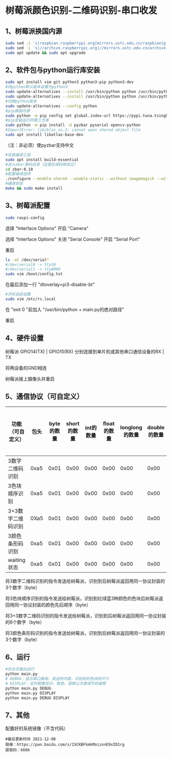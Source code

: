 # 树莓派颜色识别-二维码识别-串口收发

## 1、树莓派换国内源

```bash
sudo sed -i 's|raspbian.raspberrypi.org|mirrors.ustc.edu.cn/raspbian|g' /etc/apt/sources.list
sudo sed -i 's|//archive.raspberrypi.org|//mirrors.ustc.edu.cn/archive.raspberrypi.org|g' /etc/apt/sources.list.d/raspi.list
sudo apt update && sudo apt upgrade
```

## 2、软件包与python运行库安装

```bash
sudo apt install vim git python3 python3-pip python3-dev
#将python默认版本设置为python3
sudo update-alternatives --install /usr/bin/python python /usr/bin/python2 1
sudo update-alternatives --install /usr/bin/python python /usr/bin/python3 2
#切换python版本
sudo update-alternatives --config python
#pip换国内源
sudo python -m pip config set global.index-url https://pypi.tuna.tsinghua.edu.cn/simple
#pip安装运行所需三方库
sudo python -m pip install -U pyzbar pyserial opencv-python
#ImportError: libcblas.so.3: cannot open shared object file
sudo apt install libatlas-base-dev
```
（注：非必须）使pyzbar支持中文

```bash
#安装编译工具
sudo apt install build-essential
#进入zbar源码目录（这里的源码修改过）
cd zbar-0.10
#配置编译选项
./configure --enable-shared --enable-static --without-imagemagick --without-jpeg --without-python --without-gtk --without-qt --disable-video
#编译安装
make && sudo make install
```




## 3、树莓派配置

```bash
sudo raspi-config
```

选择 "Interface Options" 开启 "Camera"

选择 "Interface Options" 关闭 "Serial Console" 开启 "Serial Port"

重启

```bash
ls -al /dev/serial*
#/dev/serial0 -> ttyS0
#/dev/serial1 -> ttyAMA0
sudo vim /boot/config.txt
```

在最后添加一行 "dtoverlay=pi3-disable-bt"

```bash
#开机自启设置
sudo vim /etc/rc.local
```

在 "exit 0 "前加入 "/usr/bin/python + main.py的绝对路径"

重启

## 4、硬件设置

树莓派 GPIO14(TX) | GPIO15(RX) 分别连接到单片机或其他串口通信设备的RX | TX

将两设备的GND相连

树莓派接上摄像头并重启

## 5、通信协议（可自定义）

| 功能（可自定义）  | 包头 | byte的数量 | short的数量 | int的数量 | float的数量 | longlong的数量 | double的数量 | 数据部分（按类型排序） | 检验和 | 包尾 |
| ----------------- | ---- | ---------- | ----------- | --------- | ----------- | -------------- | ------------ | ---------------------- | ------ | ---- |
| 3数字二维码识别   | 0xa5 | 0x01       | 0x00        | 0x00      | 0x00        | 0x00           | 0x00         | 0x01                   | 0x02   | 0x5a |
| 3色块顺序识别     | 0xa5 | 0x01       | 0x00        | 0x00      | 0x00        | 0x00           | 0x00         | 0x02                   | 0x03   | 0x5a |
| 3+3数字二维码识别 | 0Xa5 | 0x01       | 0x00        | 0x00      | 0x00        | 0x00           | 0x00         | 0x03                   | 0x04   | 0x5a |
| 3颜色条形码识别   | 0xa5 | 0x01       | 0x00        | 0x00      | 0x00        | 0x00           | 0x00         | 0x04                   | 0x05   | 0x5a |
| waiting状态       | 0xa5 | 0x01       | 0x00        | 0x00      | 0x00        | 0x00           | 0x00         | 0x00                   | 0x01   | 0x5a |

将3数字二维码识别的指令发送给树莓派，识别到后树莓派返回用同一协议封装的3个数字（byte）

将3色块顺序识别的指令发送给树莓派，识别到红绿蓝3种颜色的色块后树莓派返回用同一协议封装的颜色先后顺序（byte）

将3+3数字二维码识别的指令发送给树莓派，识别到后树莓派返回用同一协议封装的6个数字（byte）

将3颜色条形码识别的指令发送给树莓派，识别到后树莓派返回用同一协议封装的3个数字（byte）

## 6、运行

```bash
#后台无输出运行
python main.py
# DEBUG：显示串口接收、发送的内容，识别到的色块的尺寸
# DISPLAY：实时图像显示、取色、观察以方便调节机械臂
python main.py DEBUG
python main.py DISPLAY
python main.py DEBUG DISPLAY
```
## 7、其他

配置好的系统镜像（不含代码）

    #最后更新时间 2021-12-08  
    链接：https://pan.baidu.com/s/1SCKBFkmkMoiznnE9xID1rg  
    提取码：6666  
  
  
